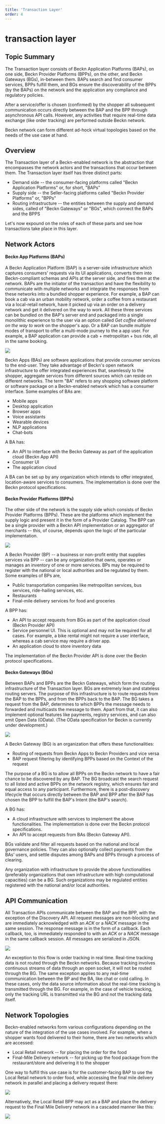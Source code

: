```yaml
---
title: 'Transaction Layer'
order: 4
---
```


# transaction layer

## Topic Summary

The Transaction layer consists of Beckn Application Platforms (BAPs), on one
side, Beckn Provider Platforms (BPPs), on the other, and Beckn Gateways (BGs),
in-between them. BAPs search and find consumer services, BPPs fulfill them, and
BGs ensure the discoverability of the BPPs (by the BAPs) on the network and the
application any compliance and regulatory policies.

After a service/offer is chosen (confirmed) by the shopper all subsequent
communication occurs directly between the BAP and the BPP through asynchronous
API calls. However, any activities that require real-time data exchange (like
order tracking) are performed outside Beckn network.

Beckn network can form different ad-hock virtual topologies based on the needs
of the use case at hand.

## Overview

The Transaction layer of a Beckn-enabled network is the abstraction that
encompasses the network actors and the transactions that occur between them. The
Transaction layer itself has three distinct parts:

- Demand side -- the consumer-facing platforms called "Beckn Application
  Platforms" or, for short, "BAPs"
- Supply side -- the Seller-facing platforms called "Beckn Provider Platforms"
  or, "BPPs"
- Routing infrastructure -- the entities between the supply and demand sides,
  called of "Beckn Gateways" or "BGs", which connect the BAPs and the BPPS

Let's now expound on the roles of each of these parts and see how transactions
take place in this layer.

## Network Actors

#### Beckn App Platforms (BAPs) 

A Beckn Application Platform (BAP) is a server-side infrastructure which
captures consumers' requests via its UI applications, converts them into
Beckn-compliant schemas and APIs at the server side, and fires them at the
network. BAPs are the initiator of the transaction and have the flexibility to
communicate with multiple networks and integrate the responses from these
networks into a bundled shopper experience. For example, a BAP can book a cab
via an urban mobility network, order a coffee from a restaurant via a
local-retail network, have it picked up via an order on a delivery network and
get it delivered on the way to work. All these three services can be bundled on
the BAP's server end and packaged into a single monolithic experience to the
user via an option called *Get coffee delivered on the way to work* on the
shopper's app. Or a BAP can bundle multiple modes of transport to offer a
multi-mode journey to the a app user. For example, a BAP application can provide
a cab + metropolitan + bus ride, all in the same booking.

![](https://developers.becknprotocol.io/wp-content/uploads/2021/09/BecknApp.png)

Beckn Apps (BAs) are software applications that provide consumer services to the
end-user. They take advantage of Beckn's open network infrastructure to offer
integrated experiences that, seamlessly to the shopper, aggregate services from
different sources which can reside on different networks. The term "BA" refers
to any shopping software platform or software package on a Beckn-enabled network
which has a consumer interface. Some examples of BAs are:

- Mobile apps
- Desktop application
- Browser apps
- Voice assistants
- Wearable devices
- NLP applications
- Chat-bots

A BA has:

- An API to interface with the Beckn Gateway as part of the application cloud
  (Beckn App API)
- Consumer UI
- The application cloud

A BA can be set up by any organization which intends to offer integrated,
location-aware services to consumers. The implementation is done over the Beckn
protocol specifications.

#### Beckn Provider Platforms (BPPs)

The other side of the network is the supply side which consists of Beckn
Provider Platforms (BPPs). These are the platforms which implement the supply
logic and present it in the form of a Provider Catalog. The BPP can be a single
provider with a Beckn API implementation or an aggregator of merchants -- this,
of course, depends upon the logic of the particular implementation.

![](https://developers.becknprotocol.io/wp-content/uploads/2021/09/BecknProvider.png)

A Beckn Provider (BP) -- a business or non-profit entity that supplies services
via BPP -- can be any organization that owns, operates or manages an inventory
of one or more services. BPs may be required to register with the national or
local authorities and be regulated by them. Some examples of BPs are,

- Public transportation companies like metropolitan services, bus services,
  ride-hailing services, etc.
- Restaurants
- Final-mile delivery services for food and groceries

A BPP has:

- An API to accept requests from BGs as part of the application cloud (Beckn
  Provider API)
- Service personnel UI. This is optional and may not be required for all cases.
  For example, a bike rental might not require a user interface, whereas a cab
  service may require a driver app.
- An application cloud to store inventory data

The implementation of the Beckn Provider API is done over the Beckn protocol
specifications.

#### Beckn Gateways (BGs)

Between BAPs and BPPs are the Beckn Gateways, which form the routing
infrastructure of the Transaction layer. BGs are extremely lean and stateless
routing servers. The purpose of this infrastructure is to route requests from
the BAP to the BPPs, and from the BPPs back to the BAP. The BG takes a request
from the BAP, determines to which BPPs the message needs to forwarded and
multicasts the message to them. Apart from that, it can also implement optional
features like payments, registry services, and can also emit Open Data (OData).
(The OData specification for Beckn is currently under development.)

![](https://developers.becknprotocol.io/wp-content/uploads/2021/08/beckn-gateway.jpg)

A Beckn Gateway (BG) is an organization that offers these functionalities:

- Routing of requests from Beckn Apps to Beckn Providers and vice versa
- BAP request filtering by identifying BPPs based on the Context of the request

The purpose of a BG is to allow all BPPs on the Beckn network to have a fair
chance to be discovered by any BAP. The BG broadcast the search request to all
listed and active BPPs on the network registry, which ensures fair and equal
access to any participant. Furthermore, there is a post-discovery lifecycle that
occurs directly between the BAP and BPP after the BAP has chosen the BPP to
fulfill the BAP's Intent (the BAP's search).

A BG has:

- A cloud infrastructure with services to implement the above functionalities.
  The implementation is done over the Beckn protocol specifications.
- An API to accept requests from BAs (Beckn Gateway API).

BGs validate and filter all requests based on the national and local governance
policies. They can also optionally collect payments from the BAs' users, and
settle disputes among BAPs and BPPs through a process of clearing.

Any organization with infrastructure to provide the above functionalities
(preferably organizations that own infrastructure with high computational
capacities) can be a BG. Such organizations may be regulated entities registered
with the national and/or local authorities.

## API Communication

All Transaction APIs communicate between the BAP and the BPP, with the exception
of the Discovery API. All request messages are non-blocking and are immediately
acknowledged with an *ACK* or a *NACK* message in the same session. The response
message is in the form of a callback. Each callback, too, is immediately
responded to with an *ACK* or a *NACK* message in the same callback session. All
messages are serialized in JSON.

![](https://developers.becknprotocol.io/wp-content/uploads/2021/09/api-communication.png)

An exception to this flow is order tracking in real time. Real-time tracking
data is not routed through the Beckn networks. Because tracking involves
continuous streams of data through an open socket, it will not be routed through
the BG. The same exception applies to any real-time communication between the BP
and the BA, like chat or cold calling. In these cases, only the data source
information about the real-time tracking is transmitted through the BG. For
example, in the case of vehicle tracking, only the tracking URL is transmitted
via the BG and not the tracking data itself.

## Network Topologies

Beckn-enabled networks form various configurations depending on the nature of
the integration of the use cases involved. For example, when a shopper wants
food delivered to their home, there are two networks which are accessed:

- Local Retail network -- for placing the order for the food
- Final-Mile Delivery network -- for picking up the food package from the
  restaurant/store and delivering it to the shopper

One way to fulfill this use case is for the customer-facing BAP to use the Local
Retail network to order food, while accessing the final mile delivery network in
parallel and placing a delivery request there:

![](https://developers.becknprotocol.io/wp-content/uploads/2021/08/network-topologist.jpg)

Alternatively, the Local Retail BPP may act as a BAP and place the delivery
request to the Final Mile Delivery network in a cascaded manner like this:

![](https://developers.becknprotocol.io/wp-content/uploads/2021/08/network-topologist-2.jpg)
